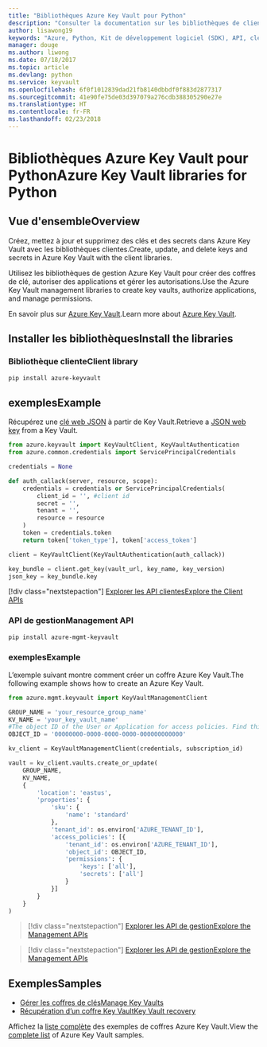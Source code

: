 ```yaml
---
title: "Bibliothèques Azure Key Vault pour Python"
description: "Consulter la documentation sur les bibliothèques de client Python pour Azure Key Vault"
author: lisawong19
keywords: "Azure, Python, Kit de développement logiciel (SDK), API, clés, Key Vault, authentification, secret, clé, sécurité"
manager: douge
ms.author: liwong
ms.date: 07/18/2017
ms.topic: article
ms.devlang: python
ms.service: keyvault
ms.openlocfilehash: 6f0f1012839dad21fb8140dbbdf0f883d2877317
ms.sourcegitcommit: 41e90fe75de03d397079a276cdb388305290e27e
ms.translationtype: HT
ms.contentlocale: fr-FR
ms.lasthandoff: 02/23/2018
---
```

# <a name="azure-key-vault-libraries-for-python"></a><span data-ttu-id="1c323-104">Bibliothèques Azure Key Vault pour Python</span><span class="sxs-lookup"><span data-stu-id="1c323-104">Azure Key Vault libraries for Python</span></span>

## <a name="overview"></a><span data-ttu-id="1c323-105">Vue d'ensemble</span><span class="sxs-lookup"><span data-stu-id="1c323-105">Overview</span></span>

<span data-ttu-id="1c323-106">Créez, mettez à jour et supprimez des clés et des secrets dans Azure Key Vault avec les bibliothèques clientes.</span><span class="sxs-lookup"><span data-stu-id="1c323-106">Create, update, and delete keys and secrets in Azure Key Vault with the client libraries.</span></span>

<span data-ttu-id="1c323-107">Utilisez les bibliothèques de gestion Azure Key Vault pour créer des coffres de clé, autoriser des applications et gérer les autorisations.</span><span class="sxs-lookup"><span data-stu-id="1c323-107">Use the Azure Key Vault management libraries to create key vaults, authorize applications, and manage permissions.</span></span> 

<span data-ttu-id="1c323-108">En savoir plus sur [Azure Key Vault](/azure/key-vault/key-vault-whatis).</span><span class="sxs-lookup"><span data-stu-id="1c323-108">Learn more about [Azure Key Vault](/azure/key-vault/key-vault-whatis).</span></span>

## <a name="install-the-libraries"></a><span data-ttu-id="1c323-109">Installer les bibliothèques</span><span class="sxs-lookup"><span data-stu-id="1c323-109">Install the libraries</span></span>

### <a name="client-library"></a><span data-ttu-id="1c323-110">Bibliothèque cliente</span><span class="sxs-lookup"><span data-stu-id="1c323-110">Client library</span></span>
```bash
pip install azure-keyvault
```

## <a name="example"></a><span data-ttu-id="1c323-111">exemples</span><span class="sxs-lookup"><span data-stu-id="1c323-111">Example</span></span>
<span data-ttu-id="1c323-112">Récupérez une [clé web JSON](https://tools.ietf.org/html/draft-ietf-jose-json-web-key-18) à partir de Key Vault.</span><span class="sxs-lookup"><span data-stu-id="1c323-112">Retrieve a [JSON web key](https://tools.ietf.org/html/draft-ietf-jose-json-web-key-18) from a Key Vault.</span></span>

```python
from azure.keyvault import KeyVaultClient, KeyVaultAuthentication
from azure.common.credentials import ServicePrincipalCredentials

credentials = None

def auth_callack(server, resource, scope):
    credentials = credentials or ServicePrincipalCredentials(
        client_id = '', #client id
        secret = '',
        tenant = '',
        resource = resource
    )
    token = credentials.token
    return token['token_type'], token['access_token']

client = KeyVaultClient(KeyVaultAuthentication(auth_callack))

key_bundle = client.get_key(vault_url, key_name, key_version)
json_key = key_bundle.key
```
[!div class="nextstepaction"]
[<span data-ttu-id="1c323-113">Explorer les API clientes</span><span class="sxs-lookup"><span data-stu-id="1c323-113">Explore the Client APIs</span></span>](/python/api/overview/azure/keyvault/client)

### <a name="management-api"></a><span data-ttu-id="1c323-114">API de gestion</span><span class="sxs-lookup"><span data-stu-id="1c323-114">Management API</span></span>
```bash
pip install azure-mgmt-keyvault
```

### <a name="example"></a><span data-ttu-id="1c323-115">exemples</span><span class="sxs-lookup"><span data-stu-id="1c323-115">Example</span></span>
<span data-ttu-id="1c323-116">L’exemple suivant montre comment créer un coffre Azure Key Vault.</span><span class="sxs-lookup"><span data-stu-id="1c323-116">The following example shows how to create an Azure Key Vault.</span></span> 

```python
from azure.mgmt.keyvault import KeyVaultManagementClient

GROUP_NAME = 'your_resource_group_name'
KV_NAME = 'your_key_vault_name'
#The object ID of the User or Application for access policies. Find this number in the portal
OBJECT_ID = '00000000-0000-0000-0000-000000000000'

kv_client = KeyVaultManagementClient(credentials, subscription_id)

vault = kv_client.vaults.create_or_update(
    GROUP_NAME,
    KV_NAME,
    {
        'location': 'eastus',
        'properties': {
            'sku': {
                'name': 'standard'
            },
            'tenant_id': os.environ['AZURE_TENANT_ID'],
            'access_policies': [{
                'tenant_id': os.environ['AZURE_TENANT_ID'],
                'object_id': OBJECT_ID,
                'permissions': {
                    'keys': ['all'],
                    'secrets': ['all']
                }
            }]
        }
    }
)
```
> [!div class="nextstepaction"]
> [<span data-ttu-id="1c323-117">Explorer les API de gestion</span><span class="sxs-lookup"><span data-stu-id="1c323-117">Explore the Management APIs</span></span>](/python/api/azure.mgmt.keyvault)

> [!div class="nextstepaction"]
> [<span data-ttu-id="1c323-118">Explorer les API de gestion</span><span class="sxs-lookup"><span data-stu-id="1c323-118">Explore the Management APIs</span></span>](/python/api/overview/azure/keyvault/management)

## <a name="samples"></a><span data-ttu-id="1c323-119">Exemples</span><span class="sxs-lookup"><span data-stu-id="1c323-119">Samples</span></span>
* <span data-ttu-id="1c323-120">[Gérer les coffres de clés][1]</span><span class="sxs-lookup"><span data-stu-id="1c323-120">[Manage Key Vaults][1]</span></span> 
* <span data-ttu-id="1c323-121">[Récupération d’un coffre Key Vault][2]</span><span class="sxs-lookup"><span data-stu-id="1c323-121">[Key Vault recovery][2]</span></span>

[1]: https://azure.microsoft.com/resources/samples/key-vault-python-manage/
[2]: https://azure.microsoft.com/resources/samples/key-vault-recovery-python/

<span data-ttu-id="1c323-122">Affichez la [liste complète](https://azure.microsoft.com/resources/samples/?platform=python&term=key+vault) des exemples de coffres Azure Key Vault.</span><span class="sxs-lookup"><span data-stu-id="1c323-122">View the [complete list](https://azure.microsoft.com/resources/samples/?platform=python&term=key+vault) of Azure Key Vault samples.</span></span> 